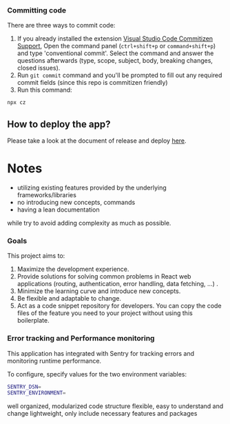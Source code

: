 ### Committing code

There are three ways to commit code:
1. If you already installed the extension [Visual Studio Code Commitizen Support](https://marketplace.visualstudio.com/items?itemName=KnisterPeter.vscode-commitizen),
Open the command panel (`ctrl+shift+p` or `command+shift+p`) and type 'conventional commit'.
Select the command and answer the questions afterwards (type, scope, subject, body, breaking changes, closed issues).
1. Run `git commit` command and you'll be prompted to fill out
any required commit fields (since this repo is commitizen friendly)
1. Run this command:
  ```bash
  npx cz
  ```






## How to deploy the app?

Please take a look at the document of release and deploy [here](docs/release-and-deploy.md).




# Notes

- utilizing existing features provided by the underlying frameworks/libraries
- no introducing new concepts, commands
- having a lean documentation

while try to avoid adding complexity as much as possible.

### Goals

This project aims to:

1. Maximize the development experience.
2. Provide solutions for solving common problems in React web applications (routing, authentication, error handling, data fetching, ...) .
3. Minimize the learning curve and introduce new concepts.
4. Be flexible and adaptable to change.
5. Act as a code snippet repository for developers. You can copy the code files of the feature you need to your project without using this boilerplate.


### Error tracking and Performance monitoring

This application has integrated with Sentry for tracking errors and monitoring runtime performance.

To configure, specify values for the two environment variables:

```bash
SENTRY_DSN=
SENTRY_ENVIRONMENT=
```


well organized, modularized code structure
flexible, easy to understand and change
lightweight, only include necessary features and packages